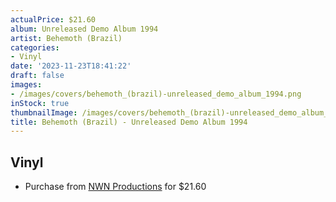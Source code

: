 ```yaml
---
actualPrice: $21.60
album: Unreleased Demo Album 1994
artist: Behemoth (Brazil)
categories:
- Vinyl
date: '2023-11-23T18:41:22'
draft: false
images:
- /images/covers/behemoth_(brazil)-unreleased_demo_album_1994.png
inStock: true
thumbnailImage: /images/covers/behemoth_(brazil)-unreleased_demo_album_1994-thumb.png
title: Behemoth (Brazil) - Unreleased Demo Album 1994
---
```


## Vinyl
* Purchase from [NWN Productions](http://shop.nwnprod.com/index.php?route=product/product&path=75&product_id=42896&sort=pd.name&order=ASC) for $21.60
